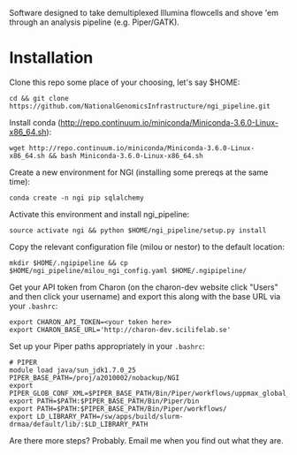 Software designed to take demultiplexed Illumina flowcells and shove 'em through an analysis pipeline (e.g. Piper/GATK).

Installation
============

Clone this repo some place of your choosing, let's say $HOME:

`cd && git clone https://github.com/NationalGenomicsInfrastructure/ngi_pipeline.git`

Install conda (http://repo.continuum.io/miniconda/Miniconda-3.6.0-Linux-x86_64.sh):

`wget http://repo.continuum.io/miniconda/Miniconda-3.6.0-Linux-x86_64.sh && bash Miniconda-3.6.0-Linux-x86_64.sh`

Create a new environment for NGI (installing some prereqs at the same time):

`conda create -n ngi pip sqlalchemy`

Activate this environment and install ngi_pipeline:

`source activate ngi && python $HOME/ngi_pipeline/setup.py install`

Copy the relevant configuration file (milou or nestor) to the default location:

`mkdir $HOME/.ngipipeline && cp $HOME/ngi_pipeline/milou_ngi_config.yaml $HOME/.ngipipeline/`

Get your API token from Charon (on the charon-dev website click "Users" and then click your username) and export this along with the base URL via your `.bashrc`:

```
export CHARON_API_TOKEN=<your token here>
export CHARON_BASE_URL='http://charon-dev.scilifelab.se'
```

Set up your Piper paths appropriately in your `.bashrc`:

```
# PIPER
module load java/sun_jdk1.7.0_25
PIPER_BASE_PATH=/proj/a2010002/nobackup/NGI
export PIPER_GLOB_CONF_XML=$PIPER_BASE_PATH/Bin/Piper/workflows/uppmax_global_config.xml
export PATH=$PATH:$PIPER_BASE_PATH/Bin/Piper/bin
export PATH=$PATH:$PIPER_BASE_PATH/Bin/Piper/workflows/
export LD_LIBRARY_PATH=/sw/apps/build/slurm-drmaa/default/lib/:$LD_LIBRARY_PATH
```

Are there more steps? Probably. Email me when you find out what they are.
